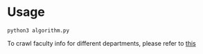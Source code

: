# Usage

```
python3 algorithm.py
```

To crawl faculty info for different departments, please refer to [this](https://github.com/FS3113/EducationToday/blob/6e8e4355a4ede13bcf025af2caf609390260a30c/algorithm.py#L71-L74)

